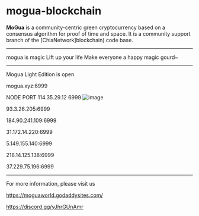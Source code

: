# mogua-blockchain

**MoGua** is a community-centric green cryptocurrency based on a consensus algorithm for proof of time and space. It is a community support branch of the [ChiaNetwork]blockchain) code base.

***************
mogua is magic
Lift up your life
Make everyone a happy magic gourd~

***************
Mogua Light Edition is open

mogua.xyz:6999

NODE	PORT
114.35.29.12	6999
![image](https://user-images.githubusercontent.com/88072769/135317693-9eeb573a-37f3-4169-b76c-b343fa98b464.png)


93.3.26.205:6999

184.90.241.109:6999

31.172.14.220:6999

5.149.155.140:6999

218.14.125.138:6999

37.229.75.196:6999

***************

For more information, please visit us

https://moguaworld.godaddysites.com/

https://discord.gg/yJhrGUnAmr



